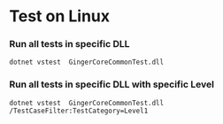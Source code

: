 # Test on Linux

### Run all tests in specific DLL
`dotnet vstest  GingerCoreCommonTest.dll`

### Run all tests in specific DLL with specific Level
`dotnet vstest  GingerCoreCommonTest.dll /TestCaseFilter:TestCategory=Level1`
